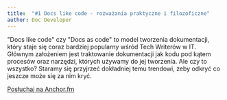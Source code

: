```yaml
---
title: 	"#1 Docs like code - rozważania praktyczne i filozoficzne"
author: Doc Developer
---
```


"Docs like code" czy "Docs as code" to model tworzenia dokumentacji, który staje się coraz bardziej popularny wśród Tech Writerów w IT. Głównym założeniem jest traktowanie dokumentacji jak kodu pod kątem procesów oraz narzędzi, których używamy do jej tworzenia. Ale czy to wszystko? Staramy się przyjrzeć dokładniej temu trendowi, żeby odkryć co jeszcze może się za nim kryć.

<a class="btn btn-primary" href="https://anchor.fm/docdeveloper/episodes/1-Docs-like-code---rozwaania-praktyczne-i-filozoficzne-e41dsc"><i class="fas fa-headphones"></i> Posłuchaj na Anchor.fm</a>